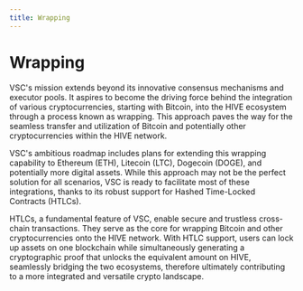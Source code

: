 ```yaml
---
title: Wrapping
---
```


# Wrapping

VSC's mission extends beyond its innovative consensus mechanisms and executor pools. It aspires to become the driving force behind the integration of various cryptocurrencies, starting with Bitcoin, into the HIVE ecosystem through a process known as wrapping. This approach paves the way for the seamless transfer and utilization of Bitcoin and potentially other cryptocurrencies within the HIVE network.

VSC's ambitious roadmap includes plans for extending this wrapping capability to Ethereum (ETH), Litecoin (LTC), Dogecoin (DOGE), and potentially more digital assets. While this approach may not be the perfect solution for all scenarios, VSC is ready to facilitate most of these integrations, thanks to its robust support for Hashed Time-Locked Contracts (HTLCs).

HTLCs, a fundamental feature of VSC, enable secure and trustless cross-chain transactions. They serve as the core for wrapping Bitcoin and other cryptocurrencies onto the HIVE network. With HTLC support, users can lock up assets on one blockchain while simultaneously generating a cryptographic proof that unlocks the equivalent amount on HIVE, seamlessly bridging the two ecosystems, therefore ultimately contributing to a more integrated and versatile crypto landscape.
